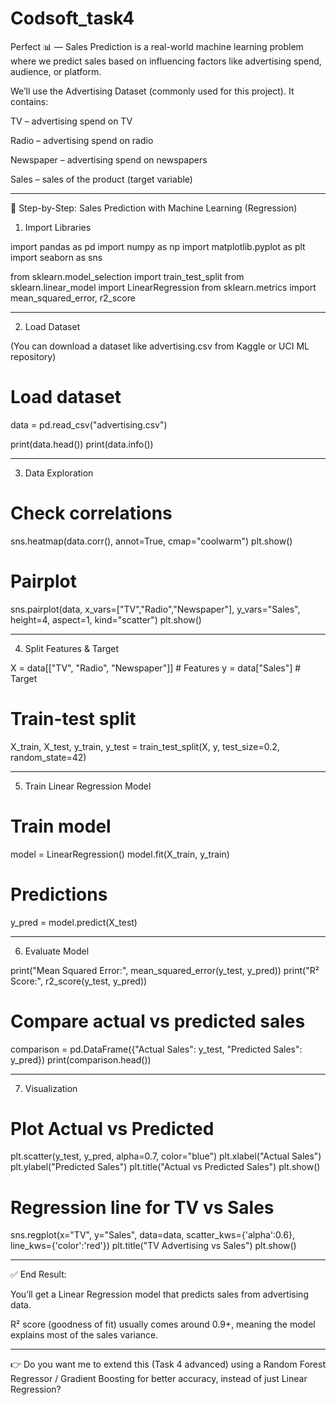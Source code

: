 # Codsoft_task4
Perfect 📊 — Sales Prediction is a real-world machine learning problem where we predict sales based on influencing factors like advertising spend, audience, or platform.

We’ll use the Advertising Dataset (commonly used for this project). It contains:

TV – advertising spend on TV

Radio – advertising spend on radio

Newspaper – advertising spend on newspapers

Sales – sales of the product (target variable)



---

📝 Step-by-Step: Sales Prediction with Machine Learning (Regression)

1. Import Libraries

import pandas as pd
import numpy as np
import matplotlib.pyplot as plt
import seaborn as sns

from sklearn.model_selection import train_test_split
from sklearn.linear_model import LinearRegression
from sklearn.metrics import mean_squared_error, r2_score


---

2. Load Dataset

(You can download a dataset like advertising.csv from Kaggle or UCI ML repository)

# Load dataset
data = pd.read_csv("advertising.csv")

print(data.head())
print(data.info())


---

3. Data Exploration

# Check correlations
sns.heatmap(data.corr(), annot=True, cmap="coolwarm")
plt.show()

# Pairplot
sns.pairplot(data, x_vars=["TV","Radio","Newspaper"], y_vars="Sales", height=4, aspect=1, kind="scatter")
plt.show()


---

4. Split Features & Target

X = data[["TV", "Radio", "Newspaper"]]  # Features
y = data["Sales"]                       # Target

# Train-test split
X_train, X_test, y_train, y_test = train_test_split(X, y, test_size=0.2, random_state=42)


---

5. Train Linear Regression Model

# Train model
model = LinearRegression()
model.fit(X_train, y_train)

# Predictions
y_pred = model.predict(X_test)


---

6. Evaluate Model

print("Mean Squared Error:", mean_squared_error(y_test, y_pred))
print("R² Score:", r2_score(y_test, y_pred))

# Compare actual vs predicted sales
comparison = pd.DataFrame({"Actual Sales": y_test, "Predicted Sales": y_pred})
print(comparison.head())


---

7. Visualization

# Plot Actual vs Predicted
plt.scatter(y_test, y_pred, alpha=0.7, color="blue")
plt.xlabel("Actual Sales")
plt.ylabel("Predicted Sales")
plt.title("Actual vs Predicted Sales")
plt.show()

# Regression line for TV vs Sales
sns.regplot(x="TV", y="Sales", data=data, scatter_kws={'alpha':0.6}, line_kws={'color':'red'})
plt.title("TV Advertising vs Sales")
plt.show()


---

✅ End Result:

You’ll get a Linear Regression model that predicts sales from advertising data.

R² score (goodness of fit) usually comes around 0.9+, meaning the model explains most of the sales variance.



---

👉 Do you want me to extend this (Task 4 advanced) using a Random Forest Regressor / Gradient Boosting for better accuracy, instead of just Linear Regression?

